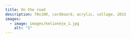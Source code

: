 ```yaml
---
title: On the road
description: 70x100, cardboard, acrylic, collage, 2015
images:
  - image: images/kelionėje_1.jpg
    alt: "1"
---
```

